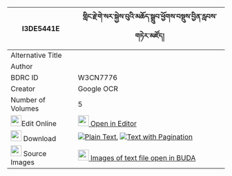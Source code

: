 |I3DE5441E|གླིང་རྗེ་གེ་སར་སྐྱེས་བུའི་མཆོད་སྒྲུབ་ཕྱོགས་བསྡུས་བྱིན་རླབས་གཏེར་མཛོད། 
| --- | --- 
|Alternative Title |
|Author | 
|BDRC ID | W3CN7776
|Creator | Google OCR
|Number of Volumes| 5
|<img width="25" src="https://img.icons8.com/color/25/000000/edit-property.png">Edit Online| [<img width="25" src="https://avatars.githubusercontent.com/u/45091458?s=200&v=4"> Open in Editor](http://editor.openpecha.org/I3DE5441E)
|<img width="25" src="https://img.icons8.com/fluent/48/000000/download-2.png"/>  Download | [![](https://img.icons8.com/color/20/000000/txt.png)Plain Text](https://github.com/Openpecha/I3DE5441E/releases/download/v2/ling_je_gesar_kyebu_i_cho_drub_plain_I3DE5441E.zip), [![](https://img.icons8.com/color/20/000000/txt.png)Text with Pagination](https://github.com/Openpecha/I3DE5441E/releases/download/v2/ling_je_gesar_kyebu_i_cho_drub_pages_I3DE5441E.zip)
|<img width="25" src="https://img.icons8.com/plasticine/100/000000/pictures-folder.png"/>  Source Images | [<img width="25" src="https://library.bdrc.io/icons/BUDA-small.svg"> Images of text file open in BUDA](https://library.bdrc.io/show/bdr:W3CN7776)